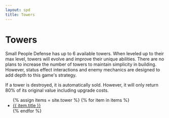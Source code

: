 ```yaml
---
layout: spd
title: Towers
---
```


# Towers

Small People Defense has up to 6 available towers. When leveled up to their max level, towers will evolve and improve their unique abilities. There are no plans to increase the number of towers to maintain simplicity in building. However, status effect interactions and enemy mechanics are designed to add depth to this game's strategy.

If a tower is destroyed, it is automatically sold. However, it will only return 80% of its original value including upgrade costs.

<ul>
  {% assign items = site.tower %}
  {% for item in items %}
    <li><a href="{{ item.url }}">{{ item.title }}</a></li>
  {% endfor %}
<ul>

